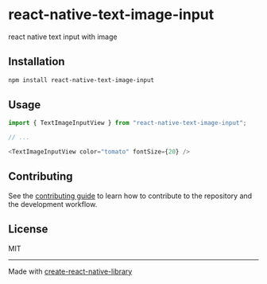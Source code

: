 # react-native-text-image-input

react native text input with image

## Installation

```sh
npm install react-native-text-image-input
```

## Usage


```js
import { TextImageInputView } from "react-native-text-image-input";

// ...

<TextImageInputView color="tomato" fontSize={20} />
```


## Contributing

See the [contributing guide](CONTRIBUTING.md) to learn how to contribute to the repository and the development workflow.

## License

MIT

---

Made with [create-react-native-library](https://github.com/callstack/react-native-builder-bob)
